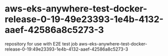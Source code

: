 # aws-eks-anywhere-test-docker-release-0-19-49e23393-1e4b-4132-aaef-42586a8c5273-3
repository for use with E2E test job aws-eks-anywhere-test-docker-release-0-19:49e23393-1e4b-4132-aaef-42586a8c5273-3
